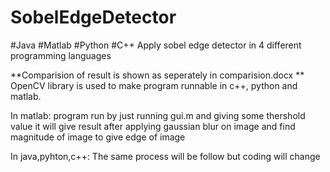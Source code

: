 # SobelEdgeDetector
#Java
#Matlab
#Python
#C++
Apply sobel edge detector in 4 different programming languages

**Comparision of result is shown as seperately in comparision.docx
**
OpenCV library is used to make program runnable in c++, python and matlab.

In matlab: program run by just running gui.m and giving some thershold value it will give result after applying gaussian blur on image and find magnitude of image to give edge of image

In java,pyhton,c++: The same process will be follow but coding will change
